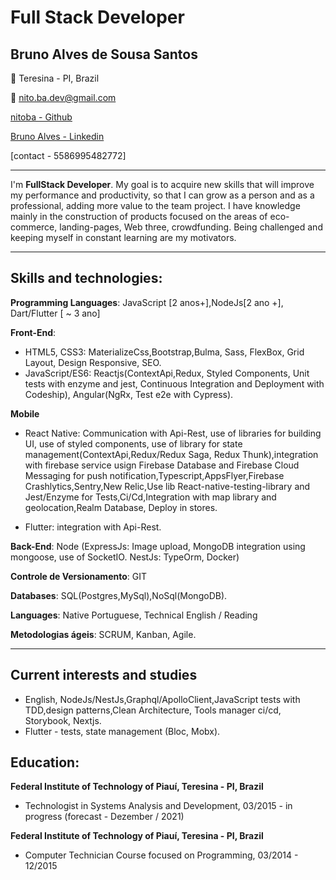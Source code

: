 # Full Stack Developer

## Bruno Alves de Sousa Santos

📍 Teresina - PI, Brazil

📩 [nito.ba.dev@gmail.com](mailto:nito.ba.dev@gmail.com)

[nitoba - Github](https://github.com/nitoba)

[Bruno Alves - Linkedin](https://www.linkedin.com/in/bruno-alves-882173161/)

[contact - 5586995482772]

---

I'm **FullStack Developer**. My goal is to acquire new skills that will improve my performance and productivity, so that I can grow as a person and as a professional, adding more value to the team project. I have knowledge mainly in the construction of products focused on the areas of eco-commerce, landing-pages, Web three, crowdfunding. Being challenged and keeping myself in constant learning are my motivators.

---

## Skills and technologies:

**Programming Languages**: JavaScript [2 anos+],NodeJs[2 ano +], Dart/Flutter [ ~ 3 ano]

**Front-End**:

- HTML5, CSS3: MaterializeCss,Bootstrap,Bulma, Sass, FlexBox, Grid Layout, Design Responsive, SEO.
- JavaScript/ES6: Reactjs(ContextApi,Redux, Styled Components, Unit tests with enzyme and jest, Continuous Integration and Deployment with Codeship), Angular(NgRx, Test e2e with Cypress).

**Mobile**

- React Native: Communication with Api-Rest, use of libraries for building UI, use of styled components, use of library for state management(ContextApi,Redux/Redux Saga, Redux Thunk),integration with firebase service usign Firebase Database and Firebase Cloud Messaging for push notification,Typescript,AppsFlyer,Firebase Crashlytics,Sentry,New Relic,Use lib React-native-testing-library and Jest/Enzyme for Tests,Ci/Cd,Integration with map library and geolocation,Realm Database, Deploy in stores.

- Flutter: integration with Api-Rest.

**Back-End**: Node (ExpressJs: Image upload, MongoDB integration using mongoose, use of SocketIO. NestJs: TypeOrm, Docker)

**Controle de Versionamento**: GIT

**Databases**: SQL(Postgres,MySql),NoSql(MongoDB).

**Languages**: Native Portuguese, Technical English / Reading

**Metodologias ágeis**: SCRUM, Kanban, Agile.

---

## Current interests and studies

- English, NodeJs/NestJs,Graphql/ApolloClient,JavaScript tests with TDD,design patterns,Clean Architecture, Tools manager ci/cd, Storybook, Nextjs.
- Flutter - tests, state management (Bloc, Mobx).

## Education:

**Federal Institute of Technology of Piauí, Teresina - PI, Brazil**

- Technologist in Systems Analysis and Development, 03/2015 - in progress (forecast - Dezember / 2021)

**Federal Institute of Technology of Piauí, Teresina - PI, Brazil**

- Computer Technician Course focused on Programming, 03/2014 - 12/2015
